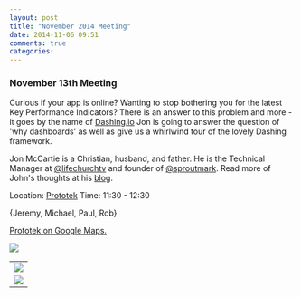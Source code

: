 ```yaml
---
layout: post
title: "November 2014 Meeting"
date: 2014-11-06 09:51
comments: true
categories:
---
```


### November 13th Meeting

Curious if your app is online? Wanting to stop bothering you for the latest Key Performance Indicators? There is an answer to this problem and more - it goes by the name of [Dashing.io][dashing]  Jon is going to answer the question of  'why dashboards' as well as give us a whirlwind tour of the lovely Dashing framework.


Jon McCartie is a Christian, husband, and father. He is the Technical Manager at [@lifechurchtv][lct] and founder of [@sproutmark][smt]. Read more of John's thoughts at his [blog][b].


Location: [Prototek][prototek]
Time: 11:30 - 12:30

{Jeremy, Michael, Paul, Rob}

<a href="https://www.google.com/maps/place/401+NW+10th+St/@35.478527,-97.519417,17z/data=!3m1!4b1!4m2!3m1!1s0x87b21733fd30d655:0xce3a1cd9b95c8415">Prototek on Google Maps.</a>

<img src="{{root_url}}/images/prototek_parking.jpg" class="fit">

<table width="550" cellspacing="0" cellpadding="0">
<tr><td colspan="2"><img src="{{ root_url }}/images/sponsors/sponsor-bar.jpg" /></td></tr>
<tr><td><a href="http://www.roberthalf.com/technology/"><img src="{{ root_url }}/images/sponsors/half.jpg" /></a></td>
</tr>
</table>


[prototek]: http://prototekokc.com/
[lct]: https://twitter.com/lifechurchtv
[smt]: https://twitter.com/sproutmark
[b]: http://blog.mccartie.com/
[dashing]: http://dashing.io/
